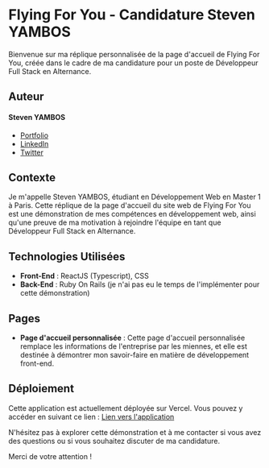 # Flying For You - Candidature Steven YAMBOS

Bienvenue sur ma réplique personnalisée de la page d'accueil de Flying For You, créée dans le cadre de ma candidature pour un poste de Développeur Full Stack en Alternance.

## Auteur

#### Steven YAMBOS
- [Portfolio](https://www.stevenyambos.fr/)
- [LinkedIn](https://www.linkedin.com/in/steven-yambos/)
- [Twitter](https://twitter.com/StevenYambos)

## Contexte

Je m'appelle Steven YAMBOS, étudiant en Développement Web en Master 1 à Paris. Cette réplique de la page d'accueil du site web de Flying For You est une démonstration de mes compétences en développement web, ainsi qu'une preuve de ma motivation à rejoindre l'équipe en tant que Développeur Full Stack en Alternance.

## Technologies Utilisées

- **Front-End** : ReactJS (Typescript), CSS
- **Back-End** : Ruby On Rails (je n'ai pas eu le temps de l'implémenter pour cette démonstration)

## Pages

- **Page d'accueil personnalisée** : Cette page d'accueil personnalisée remplace les informations de l'entreprise par les miennes, et elle est destinée à démontrer mon savoir-faire en matière de développement front-end.

## Déploiement

Cette application est actuellement déployée sur Vercel. Vous pouvez y accéder en suivant ce lien : [Lien vers l'application](https://url-de-votre-application-vercel)

N'hésitez pas à explorer cette démonstration et à me contacter si vous avez des questions ou si vous souhaitez discuter de ma candidature.

Merci de votre attention !
